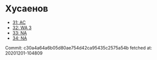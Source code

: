 # Хусаенов
- [31: AC](31.md)
- [32: WA 3](32.md)
- [33: NA](33.md)
- [34: NA](34.md)

Commit: c30a4a64a6b05d80ae754d42ca95435c2575a54b
 fetched at: 20201201-104809
